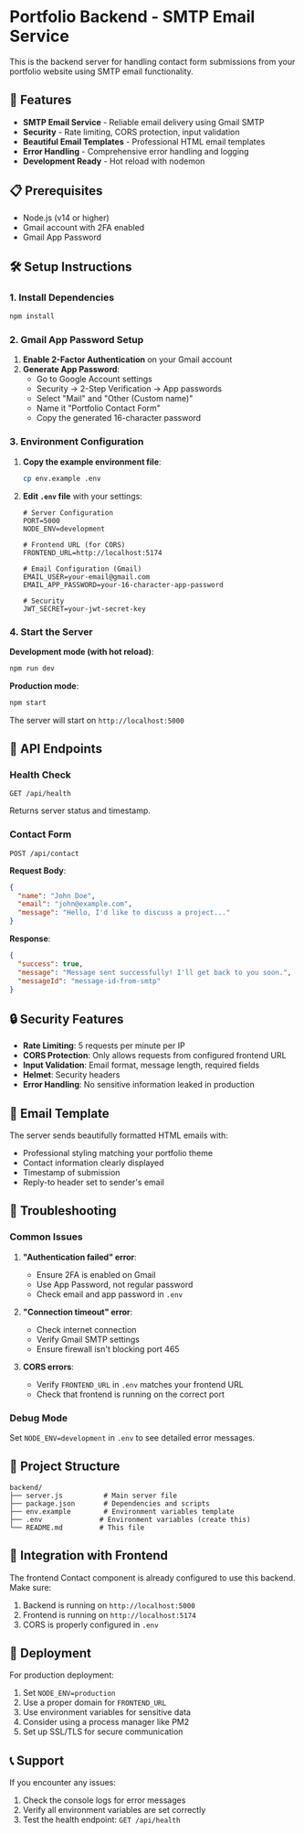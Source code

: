 # Portfolio Backend - SMTP Email Service

This is the backend server for handling contact form submissions from your portfolio website using SMTP email functionality.

## 🚀 Features

- **SMTP Email Service** - Reliable email delivery using Gmail SMTP
- **Security** - Rate limiting, CORS protection, input validation
- **Beautiful Email Templates** - Professional HTML email templates
- **Error Handling** - Comprehensive error handling and logging
- **Development Ready** - Hot reload with nodemon

## 📋 Prerequisites

- Node.js (v14 or higher)
- Gmail account with 2FA enabled
- Gmail App Password

## 🛠️ Setup Instructions

### 1. Install Dependencies

```bash
npm install
```

### 2. Gmail App Password Setup

1. **Enable 2-Factor Authentication** on your Gmail account
2. **Generate App Password**:
   - Go to Google Account settings
   - Security → 2-Step Verification → App passwords
   - Select "Mail" and "Other (Custom name)"
   - Name it "Portfolio Contact Form"
   - Copy the generated 16-character password

### 3. Environment Configuration

1. **Copy the example environment file**:
   ```bash
   cp env.example .env
   ```

2. **Edit `.env` file** with your settings:
   ```env
   # Server Configuration
   PORT=5000
   NODE_ENV=development

   # Frontend URL (for CORS)
   FRONTEND_URL=http://localhost:5174

   # Email Configuration (Gmail)
   EMAIL_USER=your-email@gmail.com
   EMAIL_APP_PASSWORD=your-16-character-app-password

   # Security
   JWT_SECRET=your-jwt-secret-key
   ```

### 4. Start the Server

**Development mode (with hot reload)**:
```bash
npm run dev
```

**Production mode**:
```bash
npm start
```

The server will start on `http://localhost:5000`

## 📧 API Endpoints

### Health Check
```
GET /api/health
```
Returns server status and timestamp.

### Contact Form
```
POST /api/contact
```

**Request Body**:
```json
{
  "name": "John Doe",
  "email": "john@example.com",
  "message": "Hello, I'd like to discuss a project..."
}
```

**Response**:
```json
{
  "success": true,
  "message": "Message sent successfully! I'll get back to you soon.",
  "messageId": "message-id-from-smtp"
}
```

## 🔒 Security Features

- **Rate Limiting**: 5 requests per minute per IP
- **CORS Protection**: Only allows requests from configured frontend URL
- **Input Validation**: Email format, message length, required fields
- **Helmet**: Security headers
- **Error Handling**: No sensitive information leaked in production

## 📧 Email Template

The server sends beautifully formatted HTML emails with:
- Professional styling matching your portfolio theme
- Contact information clearly displayed
- Timestamp of submission
- Reply-to header set to sender's email

## 🚨 Troubleshooting

### Common Issues

1. **"Authentication failed" error**:
   - Ensure 2FA is enabled on Gmail
   - Use App Password, not regular password
   - Check email and app password in `.env`

2. **"Connection timeout" error**:
   - Check internet connection
   - Verify Gmail SMTP settings
   - Ensure firewall isn't blocking port 465

3. **CORS errors**:
   - Verify `FRONTEND_URL` in `.env` matches your frontend URL
   - Check that frontend is running on the correct port

### Debug Mode

Set `NODE_ENV=development` in `.env` to see detailed error messages.

## 📁 Project Structure

```
backend/
├── server.js          # Main server file
├── package.json       # Dependencies and scripts
├── env.example        # Environment variables template
├── .env              # Environment variables (create this)
└── README.md         # This file
```

## 🔄 Integration with Frontend

The frontend Contact component is already configured to use this backend. Make sure:

1. Backend is running on `http://localhost:5000`
2. Frontend is running on `http://localhost:5174`
3. CORS is properly configured in `.env`

## 🚀 Deployment

For production deployment:

1. Set `NODE_ENV=production`
2. Use a proper domain for `FRONTEND_URL`
3. Use environment variables for sensitive data
4. Consider using a process manager like PM2
5. Set up SSL/TLS for secure communication

## 📞 Support

If you encounter any issues:
1. Check the console logs for error messages
2. Verify all environment variables are set correctly
3. Test the health endpoint: `GET /api/health` 